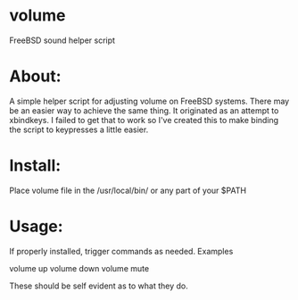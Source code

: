 # volume
FreeBSD sound helper script

# About:
  A simple helper script for adjusting volume on FreeBSD systems.
There may be an easier way to achieve the same thing. It originated
as an attempt to xbindkeys. I failed to get that to work so I've 
created this to make binding the script to keypresses a little easier.

# Install:
  Place volume file in the /usr/local/bin/
  or any part of your $PATH

# Usage:
  If properly installed, trigger commands as needed. Examples
  
  volume up
  volume down
  volume mute

  These should be self evident as to what they do.
